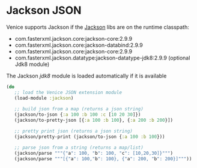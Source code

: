 # Jackson JSON

Venice supports Jackson if the [Jackson](https://github.com/FasterXML/jackson) libs are on the runtime classpath:

 - com.fasterxml.jackson.core:jackson-core:2.9.9
 - com.fasterxml.jackson.core:jackson-databind:2.9.9
 - com.fasterxml.jackson.core:jackson-core:2.9.9
 - com.fasterxml.jackson.datatype:jackson-datatype-jdk8:2.9.9 (optional Jdk8 module)
 
The Jackson _jdk8_ module is loaded automatically if it is available
 

```clojure
(do
   ;; load the Venice JSON extension module
   (load-module :jackson)
   
   ;; build json from a map (returns a json string)
   (jackson/to-json {:a 100 :b 100 :c [10 20 30]})
   (jackson/to-pretty-json [{:a 100 :b 100}, {:a 200 :b 200}])

   ;; pretty print json (returns a json string)
   (jackson/pretty-print (jackson/to-json {:a 100 :b 100}))

   ;; parse json from a string (returns a map/list)
   (jackson/parse """{"a": 100, "b": 100, "c": [10,20,30]}""")
   (jackson/parse """[{"a": 100,"b": 100}, {"a": 200, "b": 200}]"""))
```
